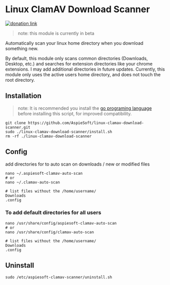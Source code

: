 # Linux ClamAV Download Scanner

[![donation link](https://img.shields.io/badge/buy%20me%20a%20coffee-paypal-blue)](https://paypal.me/shaynejrtaylor?country.x=US&locale.x=en_US)

> note: this module is currently in beta

Automatically scan your linux home directory when you download something new.

By default, this module only scans common directories (Downloads, Desktop, etc.) and searches for extension directories like your chrome extensions.
I may add additional directories in future updates.
Currently, this module only uses the active users home directory, and does not touch the root directory.

## Installation

> note: It is recommended you install the [go programing language](https://go.dev/) before installing this script, for improved compatibility.

```shell script
git clone https://github.com/AspieSoft/linux-clamav-download-scanner.git
sudo ./linux-clamav-download-scanner/install.sh
rm -rf ./linux-clamav-download-scanner
```

## Config

add directories for to auto scan on downloads / new or modified files

```shell script
nano ~/.aspiesoft-clamav-auto-scan
# or
nano ~/.clamav-auto-scan

# list files without the /home/username/
Downloads
.config
```

### To add default directories for all users

```shell script
nano /usr/share/config/aspiesoft-clamav-auto-scan
# or
nano /usr/share/config/clamav-auto-scan

# list files without the /home/username/
Downloads
.config
```

## Uninstall

```shell script
sudo /etc/aspiesoft-clamav-scanner/uninstall.sh
```
